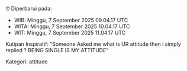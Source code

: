 ⏰ Diperbarui pada:
- WIB: Minggu, 7 September 2025 09.04.17 UTC
- WITA: Minggu, 7 September 2025 10.04.17 UTC
- WIT: Minggu, 7 September 2025 11.04.17 UTC

Kutipan Inspiratif:
"Someone Asked me what is UR attitude then i simply replied ? BEING SINGLE IS MY ATTITUDE"


Kategori: attitude

